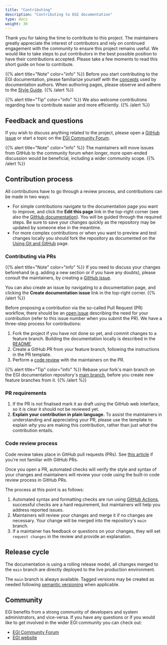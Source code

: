 ```yaml
---
title: "Contributing"
description: "Contributing to EGI documentation"
type: docs
weight: 30
---
```


Thank you for taking the time to contribute to this project. The maintainers
greatly appreciate the interest of contributors and rely on continued engagement
with the community to ensure this project remains useful. We would like to
take steps to put contributors in the best possible position to have their
contributions accepted. Please take a few moments to read this short guide on
how to contribute.

{{% alert title="Note" color="info" %}} Before you start contributing to the
EGI documentation, please familiarize yourself with the [concepts](../concepts)
used by documentation authors. When authoring pages, please observe and adhere
to the [Style Guide](style).
{{% /alert %}}

{{% alert title="Tip" color="info" %}} We also welcome contributions
regarding how to contribute easier and more efficiently.
{{% /alert %}}

## Feedback and questions

If you wish to discuss anything related to the project, please open a
[GitHub issue](https://github.com/EGI-Federation/documentation/issues/new) or
start a topic on the [EGI Community Forum](https://community.egi.eu).

{{% alert title="Note" color="info" %}} The maintainers will move issues from
GitHub to the community forum when longer, more open-ended discussion would be
beneficial, including a wider community scope.
{{% /alert %}}

## Contribution process

All contributions have to go through a review process, and contributions can be
made in two ways:

<!-- markdownlint-disable no-inline-html -->
- For simple contributions navigate to the documentation page you want to
  improve, and click the **<i class='fa fa-edit'></i> Edit this page** link in
  the top-right corner
  (see also the [GitHub documentation](https://help.github.com/en/github/managing-files-in-a-repository/editing-files-in-another-users-repository)).
  You will be guided through the required steps. Be sure to save your
  changes quickly as the repository may be updated by someone else in the
  meantime.
- For more complex contributions or when you want to preview and test changes
  locally you should fork the repository as documented on the
  [Using Git and GitHub](git) page.
<!-- markdownlint-enable no-inline-html -->

### Contributing via PRs

{{% alert title="Note" color="info" %}} If you need to discuss your changes
beforehand (e.g. adding a new section or if you have any doubts), please
consult the maintainers, by creating a
[GitHub issue](https://github.com/EGI-Federation/documentation/issues/new).

<!-- markdownlint-disable no-inline-html -->
You can also create an issue by navigating to a documentation page, and
clicking the **<i class='fab fa-github'></i> Create documentation issue** link
in the top-right corner.
{{% /alert %}}
<!-- markdownlint-enable no-inline-html -->

Before proposing a contribution via the so-called Pull Request (PR) workflow,
there should be an [open issue](https://github.com/EGI-Federation/documentation/issues)
describing the need for your contribution (refer to this issue number when you
submit the PR). We have a three-step process for contributions:

1. Fork the project if you have not done so yet, and commit changes to a
   feature branch. Building the documentation locally is described in the
   [README](https://github.com/EGI-Federation/documentation/blob/main/README.md).
1. Create a GitHub PR from your feature branch, following the instructions
   in the PR template.
1. Perform a [code review](#code-review-process) with the maintainers on the PR.

{{% alert title="Tip" color="info" %}} Rebase your fork's main branch on the
EGI documentation repository's
[main branch](https://github.com/EGI-Federation/documentation/tree/main),
before you create new feature branches from it.
{{% /alert %}}

### PR requirements

1. If the PR is not finalised mark it as draft using the GitHub web interface,
   so it is clear it should not be reviewed yet.
1. **Explain your contribution in plain language.** To assist the maintainers in
   understanding and appreciating your PR, please use the template to
   explain _why_ you are making this contribution, rather than just _what_ the
   contribution entails.

### Code review process

Code review takes place in GitHub pull requests (PRs). See
[this article](https://help.github.com/articles/about-pull-requests/) if you're
not familiar with GitHub PRs.

Once you open a PR, automated checks will verify the style and syntax
of your changes and maintainers will review your code using the built-in code
review process in GitHub PRs.

The process at this point is as follows:

1. Automated syntax and formatting checks are run using
   [GitHub Actions](https://github.com/features/actions), successful checks are
   a hard requirement, but maintainers will help you address reported
   issues.
1. Maintainers will review your changes and merge it if no changes are
   necessary.
   Your change will be merged into the repository's `main` branch.
1. If a maintainer has feedback or questions on your changes, they will set
   `request changes` in the review and provide an explanation.

## Release cycle

The documentation is using a rolling release model, all changes merged to the
`main` branch are directly deployed to the live production environment.

The `main` branch is always available. Tagged versions may be created as needed
following [semantic versioning](https://semver.org/) when applicable.

## Community

EGI benefits from a strong community of developers and system administrators,
and vice-versa. If you have any questions or if you would like to get involved
in the wider EGI community you can check out:

- [EGI Community Forum](https://community.egi.eu/)
- [EGI website](https://www.egi.eu)
